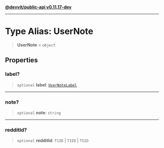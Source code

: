 [**@devvit/public-api v0.11.17-dev**](../../README.md)

---

# Type Alias: UserNote

> **UserNote** = `object`

## Properties

<a id="label"></a>

### label?

> `optional` **label**: [`UserNoteLabel`](UserNoteLabel.md)

---

<a id="note"></a>

### note?

> `optional` **note**: `string`

---

<a id="redditid"></a>

### redditId?

> `optional` **redditId**: `T1ID` \| `T3ID` \| `T5ID`
